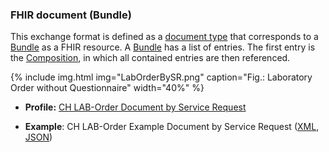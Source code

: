 <!-- markdownlint-disable MD041 -->

### FHIR document (Bundle)

This exchange format is defined as a [document type](https://www.hl7.org/fhir/documents.html) that corresponds to a [Bundle](https://www.hl7.org/fhir/bundle.html) as a FHIR resource. A [Bundle](https://www.hl7.org/fhir/bundle.html) has a list of entries. The first entry is the [Composition](https://www.hl7.org/fhir/composition.html), in which all contained entries are then referenced.

{% include img.html img="LabOrderBySR.png" caption="Fig.: Laboratory Order without Questionnaire" width="40%" %}

* **Profile:** [CH LAB-Order Document by Service Request](StructureDefinition-ch-lab-order-document.html)

* **Example**: CH LAB-Order Example Document by Service Request ([XML](Bundle-ch-lab-order-document.xml.html), [JSON](Bundle-ch-lab-order-document.json.html))
